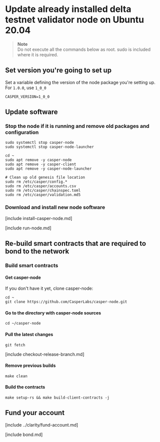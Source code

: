# Update already installed delta testnet validator node on Ubuntu 20.04

> **Note**  
> Do not execute all the commands below as root. sudo is included where it is required. 

## Set version you're going to set up

Set a variable defining the version of the node package you're setting up. For `1.0.0`, use `1_0_0`

```CASPER_VERSION=1_0_0```

## Update software

### Stop the node if it is running and remove old packages and configuration

```
sudo systemctl stop casper-node
sudo systemctl stop casper-node-launcher

cd ~
sudo apt remove -y casper-node 
sudo apt remove -y casper-client 
sudo apt remove -y casper-node-launcher

# Clean up old genesis file location
sudo rm /etc/casper/config.*
sudo rm /etc/casper/accounts.csv 
sudo rm /etc/casper/chainspec.toml 
sudo rm /etc/casper/validation.md5
```

### Download and install new node software

[include install-casper-node.md]

[include run-node.md]

## Re-build smart contracts that are required to bond to the network 

### Build smart contracts

#### Get casper-node
If you don't have it yet, clone casper-node:

```
cd ~
git clone https://github.com/CasperLabs/casper-node.git
```

#### Go to the directory with casper-node sources

```
cd ~/casper-node
```

#### Pull the latest changes

```
git fetch
```

[include checkout-release-branch.md]

#### Remove previous builds

```
make clean
```

#### Build the contracts

```
make setup-rs && make build-client-contracts -j
```

## Fund your account

[include ../clarity/fund-account.md]

[include bond.md]

